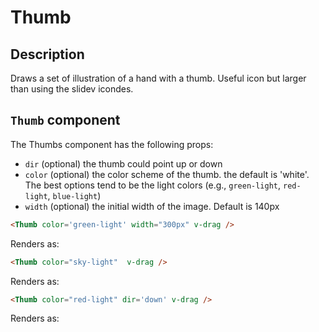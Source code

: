 # Thumb

## Description

Draws a set of illustration of a hand with a thumb. Useful icon but larger than using the slidev icondes.

## `Thumb` component

The Thumbs component has the following props:

- `dir` (optional) the thumb could point up or down
- `color` (optional) the color scheme of the thumb. the default is 'white'. The best options tend to be the light colors (e.g., `green-light`, `red-light`, `blue-light`)
- `width` (optional) the initial width of the image. Default is 140px

```md
<Thumb color='green-light' width="300px" v-drag />
```

Renders as:

<Thumb color='green-light' width="300px"/>

```md
<Thumb color="sky-light"  v-drag />
```

Renders as:

<Thumb color="sky-light" />

```md
<Thumb color="red-light" dir='down' v-drag />
```

Renders as:

<Thumb color="red-light" dir='down'/>
